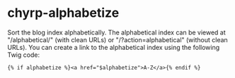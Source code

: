 chyrp-alphabetize
=================

Sort the blog index alphabetically. The alphabetical index can be viewed at "/alphabetical/" (with clean URLs) or "/?action=alphabetical" (without clean URLs). You can create a link to the alphabetical index using the following Twig code:

    {% if alphabetize %}<a href="$alphabetize">A-Z</a>{% endif %}
